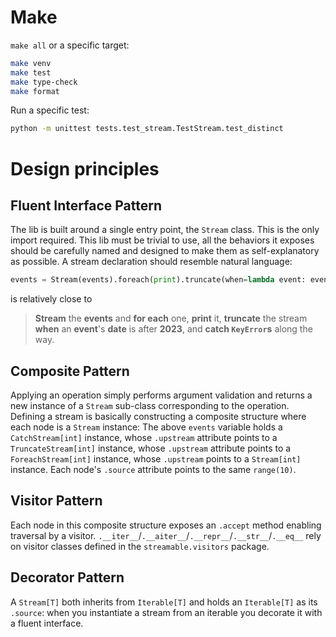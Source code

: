 # Make

`make all` or a specific target:
```bash
make venv
make test
make type-check
make format
```

Run a specific test:
```bash
python -m unittest tests.test_stream.TestStream.test_distinct
```

# Design principles

## Fluent Interface Pattern
The lib is built around a single entry point, the `Stream` class. This is the only import required. This lib must be trivial to use, all the behaviors it exposes should be carefully named and designed to make them as self-explanatory as possible. A stream declaration should resemble natural language:
```python
events = Stream(events).foreach(print).truncate(when=lambda event: event["year"] > "2023").catch(KeyError)
```
is relatively close to
> **Stream** the **events** and **for each** one, **print** it, **truncate** the stream **when** an **event**'s **date** is after **2023**, and **catch `KeyError`s** along the way.

## Composite Pattern
Applying an operation simply performs argument validation and returns a new instance of a `Stream` sub-class corresponding to the operation. Defining a stream is basically constructing a composite structure where each node is a `Stream` instance: The above `events` variable holds a `CatchStream[int]` instance, whose `.upstream` attribute points to a `TruncateStream[int]` instance, whose `.upstream` attribute points to a `ForeachStream[int]` instance, whose `.upstream` points to a `Stream[int]` instance. Each node's `.source` attribute points to the same `range(10)`.

## Visitor Pattern
Each node in this composite structure exposes an `.accept` method enabling traversal by a visitor. `.__iter__`/`.__aiter__`/`.__repr__`/`.__str__`/`.__eq__` rely on visitor classes defined in the `streamable.visitors` package.

## Decorator Pattern
A `Stream[T]` both inherits from `Iterable[T]` and holds an `Iterable[T]` as its `.source`: when you instantiate a stream from an iterable you decorate it with a fluent interface.
